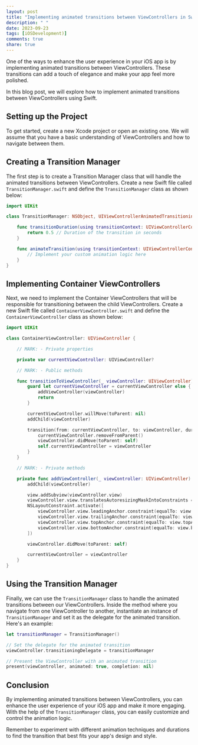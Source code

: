 ```yaml
---
layout: post
title: "Implementing animated transitions between ViewControllers in Swift"
description: " "
date: 2023-09-23
tags: [iOSDevelopment)]
comments: true
share: true
---
```


One of the ways to enhance the user experience in your iOS app is by implementing animated transitions between ViewControllers. These transitions can add a touch of elegance and make your app feel more polished.

In this blog post, we will explore how to implement animated transitions between ViewControllers using Swift.

## Setting up the Project

To get started, create a new Xcode project or open an existing one. We will assume that you have a basic understanding of ViewControllers and how to navigate between them.

## Creating a Transition Manager

The first step is to create a Transition Manager class that will handle the animated transitions between ViewControllers. Create a new Swift file called `TransitionManager.swift` and define the `TransitionManager` class as shown below:

```swift
import UIKit

class TransitionManager: NSObject, UIViewControllerAnimatedTransitioning {

    func transitionDuration(using transitionContext: UIViewControllerContextTransitioning?) -> TimeInterval {
        return 0.5 // Duration of the transition in seconds
    }

    func animateTransition(using transitionContext: UIViewControllerContextTransitioning) {
        // Implement your custom animation logic here
    }
}
```

## Implementing Container ViewControllers

Next, we need to implement the Container ViewControllers that will be responsible for transitioning between the child ViewControllers. Create a new Swift file called `ContainerViewController.swift` and define the `ContainerViewController` class as shown below:

```swift
import UIKit

class ContainerViewController: UIViewController {

    // MARK: - Private properties

    private var currentViewController: UIViewController?

    // MARK: - Public methods

    func transitionToViewController(_ viewController: UIViewController) {
        guard let currentViewController = currentViewController else {
            addViewController(viewController)
            return
        }

        currentViewController.willMove(toParent: nil)
        addChild(viewController)

        transition(from: currentViewController, to: viewController, duration: 0.5, options: .transitionCrossDissolve, animations: nil) { _ in
            currentViewController.removeFromParent()
            viewController.didMove(toParent: self)
            self.currentViewController = viewController
        }
    }

    // MARK: - Private methods

    private func addViewController(_ viewController: UIViewController) {
        addChild(viewController)

        view.addSubview(viewController.view)
        viewController.view.translatesAutoresizingMaskIntoConstraints = false
        NSLayoutConstraint.activate([
            viewController.view.leadingAnchor.constraint(equalTo: view.leadingAnchor),
            viewController.view.trailingAnchor.constraint(equalTo: view.trailingAnchor),
            viewController.view.topAnchor.constraint(equalTo: view.topAnchor),
            viewController.view.bottomAnchor.constraint(equalTo: view.bottomAnchor)
        ])

        viewController.didMove(toParent: self)

        currentViewController = viewController
    }
}
```

## Using the Transition Manager

Finally, we can use the `TransitionManager` class to handle the animated transitions between our ViewControllers. Inside the method where you navigate from one ViewController to another, instantiate an instance of `TransitionManager` and set it as the delegate for the animated transition. Here's an example:

```swift
let transitionManager = TransitionManager()

// Set the delegate for the animated transition
viewController.transitioningDelegate = transitionManager

// Present the ViewController with an animated transition
present(viewController, animated: true, completion: nil)
```

## Conclusion

By implementing animated transitions between ViewControllers, you can enhance the user experience of your iOS app and make it more engaging. With the help of the `TransitionManager` class, you can easily customize and control the animation logic.

Remember to experiment with different animation techniques and durations to find the transition that best fits your app's design and style.

[//]: # (hashtags: #Swift #iOSDevelopment)